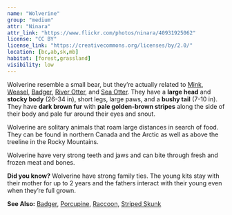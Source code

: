 ```yaml
---
name: "Wolverine"
group: "medium"
attr: "Ninara"
attr_link: "https://www.flickr.com/photos/ninara/40931925062"
license: "CC BY"
license_link: "https://creativecommons.org/licenses/by/2.0/"
location: [bc,ab,sk,mb]
habitat: [forest,grassland]
visibility: low
---
```

Wolverine resemble a small bear, but they’re actually related to [Mink](/animals/mink), [Weasel](/animals/weasel), [Badger](/animals/badger), [River Otter](/animals/rivotter), and [Sea Otter](/animals/seaotter). They have a **large head** and **stocky body** (26-34 in), short legs, large paws, and a **bushy tail** (7-10 in). They have **dark brown fur** with **pale golden-brown stripes** along the side of their body and pale fur around their eyes and snout.

Wolverine are solitary animals that roam large distances in search of food. They can be found in northern Canada and the Arctic as well as above the treeline in the Rocky Mountains.

Wolverine have very strong teeth and jaws and can bite through fresh and frozen meat and bones.

**Did you know?** Wolverine have strong family ties. The young kits stay with their mother for up to 2 years and the fathers interact with their young even when they’re full grown.

<!-- generated, do not edit -->
**See Also:**
[Badger](/animals/badger),
[Porcupine](/animals/porcupine),
[Raccoon](/animals/raccoon),
[Striped Skunk](/animals/strskunk)
